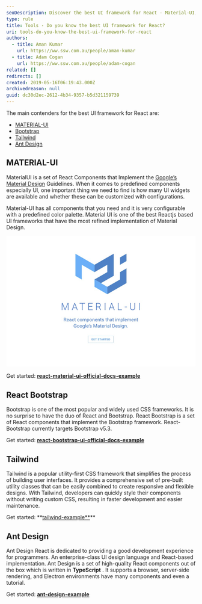 ```yaml
---
seoDescription: Discover the best UI framework for React - Material-UI, Bootstrap, Tailwind, and Ant Design.
type: rule
title: Tools - Do you know the best UI framework for React?
uri: tools-do-you-know-the-best-ui-framework-for-react
authors:
  - title: Aman Kumar
    url: https://ww.ssw.com.au/people/aman-kumar
  - title: Adam Cogan
    url: https://ww.ssw.com.au/people/adam-cogan
related: []
redirects: []
created: 2019-05-16T06:19:43.000Z
archivedreason: null
guid: dc30d2ec-2612-4b34-9357-b5d321159739
---
```


The main contenders for the best UI framework for React are:

<!--endintro-->

- [MATERIAL-UI](https://material-ui.com/)
- [Bootstrap](https://getbootstrap.com/)
- [Tailwind](https://tailwindcss.com/)
- [Ant Design](https://ant.design/)

## MATERIAL-UI

MaterialUI is a set of React Components that Implement the [Google’s Material Design](https://material.io/guidelines/material-design/introduction.html) Guidelines. When it comes to predefined components especially UI, one important thing we need to find is how many UI widgets are available and whether these can be customized with configurations.

Material-UI has all components that you need and it is very configurable with a predefined color palette. Material UI is one of the best Reactjs based UI frameworks that have the most refined implementation of Material Design.

![Figure: MaterialUI is a set of React components that implement Google's Material Design](Snipaste_2019-05-14_18-04-27.jpg)

Get started: **[react-material-ui-official-docs-example](https://stackblitz.com/edit/react-material-ui-official-docs-example)**

## React Bootstrap

Bootstrap is one of the most popular and widely used CSS frameworks. It is no surprise to have the duo of React and Bootstrap. React Bootstrap is a set of React components that implement the Bootstrap framework. React-Bootstrap currently targets Bootstrap v5.3.

Get started: **[react-bootstrap-ui-official-docs-example](https://stackblitz.com/edit/react-bootstrap-examples)**

## Tailwind

Tailwind is a popular utility-first CSS framework that simplifies the process of building user interfaces. It provides a comprehensive set of pre-built utility classes that can be easily combined to create responsive and flexible designs. With Tailwind, developers can quickly style their components without writing custom CSS, resulting in faster development and easier maintenance.

Get started: **[tailwind-example**](https://tailwindcss.com/docs/utility-first)\*\*

## Ant Design

Ant Design React is dedicated to providing a good development experience for programmers. An enterprise-class UI design language and React-based implementation. Ant Design is a set of high-quality React components out of the box which is written in **TypeScript** . It supports a browser, server-side rendering, and Electron environments have many components and even a tutorial.

Get started: **[ant-design-example](https://codesandbox.io/s/wk04r016q8?from-embed)**
